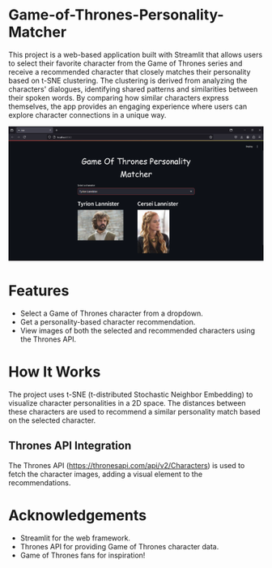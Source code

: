 # Game-of-Thrones-Personality-Matcher
This project is a web-based application built with Streamlit that allows users to select their favorite character from the Game of Thrones series and receive a recommended character that closely matches their personality based on t-SNE clustering. The clustering is derived from analyzing the characters' dialogues, identifying shared patterns and similarities between their spoken words. By comparing how similar characters express themselves, the app provides an engaging experience where users can explore character connections in a unique way.




![App Screenshot](Screenshot%202024-10-16%20171527.png)

# Features
* Select a Game of Thrones character from a dropdown.
* Get a personality-based character recommendation.
* View images of both the selected and recommended characters using the Thrones API.

#  How It Works
The project uses t-SNE (t-distributed Stochastic Neighbor Embedding) to visualize character personalities in a 2D space. The distances between these characters are used to recommend a similar personality match based on the selected character.

## Thrones API Integration
The Thrones API (https://thronesapi.com/api/v2/Characters) is used to fetch the character images, adding a visual element to the recommendations.

# Acknowledgements
* Streamlit for the web framework.
* Thrones API for providing Game of Thrones character data.
* Game of Thrones fans for inspiration!

